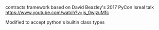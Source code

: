 contracts framework based on David Beazley's 2017 PyCon Isreal talk
https://www.youtube.com/watch?v=js_0wjzuMfc

Modified to accept python's builtin class types
